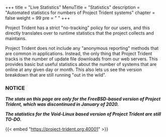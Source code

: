 +++
title = "Live Statistics"
MenuTitle = "Statistics"
description = "Automated statistics for numbers of Project Trident systems"
chapter = false
weight = 99
pre = "<i class='fa fa-line-chart'></i>	"
+++

Project Trident has a strict "no-tracking" policy for our users, and this directly translates over to runtime statistics that the project collects and maintains.

Project Trident does not include any "anonymous reporting" methods that are common in applications. Instead, the only thing that Project Trident tracks is the number of update file downloads from our web servers. This provides basic but useful statistics about the number of systems that are online at any given day or month. This also lets us see the version breakdown that are still running "out in the wild".

### NOTICE
***The stats on this page are only for the FreeBSD-based version of Project Trident, which was discontinued in January of 2020.***

***The statistics for the Void-Linux based version of Project Trident are still TO-DO.***


{{< embed "https://project-trident.org:40001" >}}
